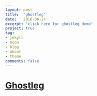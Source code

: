 ```yaml
---
layout: post
title:  "ghostleg"
date:   2016-06-24
excerpt: "click here for ghostleg demo"
project: true
tag:
- jekyll 
- moon
- blog
- about
- theme
comments: false
---
```


# [Ghostleg](https://imhojang.github.io/imhome/ghostleg)
